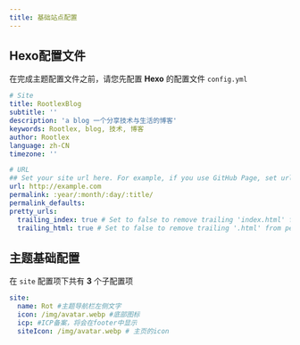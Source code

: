 ```yaml
---
title: 基础站点配置
---
```


## Hexo配置文件
在完成主题配置文件之前，请您先配置 **Hexo** 的配置文件 `config.yml`

```yaml [config.yml]
# Site
title: RootlexBlog
subtitle: ''
description: 'a blog 一个分享技术与生活的博客'
keywords: Rootlex, blog, 技术, 博客
author: Rootlex
language: zh-CN
timezone: ''

# URL
## Set your site url here. For example, if you use GitHub Page, set url as 'https://username.github.io/project'
url: http://example.com
permalink: :year/:month/:day/:title/
permalink_defaults:
pretty_urls:
  trailing_index: true # Set to false to remove trailing 'index.html' from permalinks
  trailing_html: true # Set to false to remove trailing '.html' from permalinks
```

## 主题基础配置
在 `site` 配置项下共有 **3** 个子配置项 

```yaml [_config.acrylic.yml]
site:
  name: Rot #主题导航栏左侧文字
  icon: /img/avatar.webp #底部图标
  icp: #ICP备案，将会在footer中显示
  siteIcon: /img/avatar.webp # 主页的icon
```

